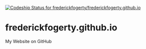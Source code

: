 [ ![Codeship Status for frederickfogerty/frederickfogerty.github.io](https://codeship.io/projects/a365eaa0-1568-0132-2dc0-5a84d96a431c/status)](https://codeship.io/projects/33646)

frederickfogerty.github.io
==========================

My Website on GitHub
